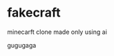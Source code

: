 # fakecraft

minecarft clone made only using ai






















































































































































































































































gugugaga
